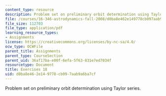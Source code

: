 ```yaml
---
content_type: resource
description: Problem set on preliminary orbit determination using Taylor series.
file: /courses/16-346-astrodynamics-fall-2008/d0ba8e462e149778cb097aab9a6ba7cf_ex_18.pdf
file_size: 112703
file_type: application/pdf
learning_resource_types:
- Assignments
license: https://creativecommons.org/licenses/by-nc-sa/4.0/
ocw_type: OCWFile
parent_title: Assignments
parent_type: CourseSection
parent_uid: 36af17ba-e00f-6efa-5f63-831e7ed7034f
resourcetype: Document
title: Exercises 18
uid: d0ba8e46-2e14-9778-cb09-7aab9a6ba7cf
---
```

Problem set on preliminary orbit determination using Taylor series.
